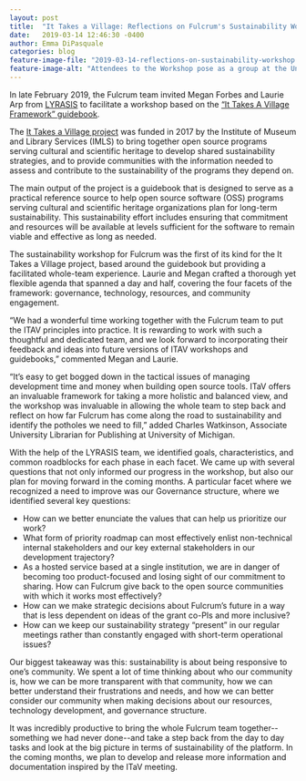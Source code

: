 ```yaml
---
layout: post
title:  "It Takes a Village: Reflections on Fulcrum's Sustainability Workshop"
date:   2019-03-14 12:46:30 -0400
author: Emma DiPasquale
categories: blog
feature-image-file: "2019-03-14-reflections-on-sustainability-workshop.jpg"
feature-image-alt: "Attendees to the Workshop pose as a group at the University of Michigan Press offices in Ann Arbor, MI."
---
```

In late February 2019, the Fulcrum team invited Megan Forbes and Laurie Arp from [LYRASIS](https://www.lyrasis.org/about/Pages/default.aspx) to facilitate a workshop based on the [“It Takes A Village Framework” guidebook](https://www.lyrasis.org/technology/Documents/ITAV_Interactive_Guidebook.pdf). 

The [It Takes a Village project](https://www.lyrasis.org/technology/Pages/IMLS-OSS.aspx) was funded in 2017 by the Institute of Museum and Library Services (IMLS) to bring together open source programs serving cultural and scientific heritage to develop shared sustainability strategies, and to provide communities with the information needed to assess and contribute to the sustainability of the programs they depend on.

The main output of the project is a guidebook that is designed to serve as a practical reference source to help open source software (OSS) programs serving cultural and scientific heritage organizations plan for long-term sustainability. This sustainability effort includes ensuring that commitment and resources will be available at levels sufficient for the software to remain viable and effective as long as needed. 

The sustainability workshop for Fulcrum was the first of its kind for the It Takes a Village project, based around the guidebook but providing a facilitated whole-team experience. Laurie and Megan crafted a thorough yet flexible agenda that spanned a day and half, covering the four facets of the framework: governance, technology, resources, and community engagement. 

“We had a wonderful time working together with the Fulcrum team to put the ITAV principles into practice. It is rewarding to work with such a thoughtful and dedicated team, and we look forward to incorporating their feedback and ideas into future versions of ITAV workshops and guidebooks,” commented Megan and Laurie. 

“It’s easy to get bogged down in the tactical issues of managing development time and money when building open source tools. ITaV offers an invaluable framework for taking a more holistic and balanced view, and the workshop was invaluable in allowing the whole team to step back and reflect on how far Fulcrum has come along the road to sustainability and identify the potholes we need to fill,” added Charles Watkinson, Associate University Librarian for Publishing at University of Michigan.

With the help of the LYRASIS team, we identified goals, characteristics, and common roadblocks for each phase in each facet. We came up with several questions that not only informed our progress in the workshop, but also our plan for moving forward in the coming months. A particular facet where we recognized a need to improve was our Governance structure, where we identified several key questions: 

* How can we better enunciate the values that can help us prioritize our work?
* What form of priority roadmap can most effectively enlist non-technical internal stakeholders and our key external stakeholders in our development trajectory? 
* As a hosted service based at a single institution, we are in danger of becoming too product-focused and losing sight of our commitment to sharing. How can Fulcrum give back to the open source communities with which it works most effectively?
* How can we make strategic decisions about Fulcrum’s future in a way that is less dependent on ideas of the grant co-PIs and more inclusive?
* How can we keep our sustainability strategy “present” in our regular meetings rather than constantly engaged with short-term operational issues?

Our biggest takeaway was this: sustainability is about being responsive to one’s community. We spent a lot of time thinking about who our community is, how we can be more transparent with that community, how we can better understand their frustrations and needs, and how we can better consider our community when making decisions about our resources, technology development, and governance structure. 

It was incredibly productive to bring the whole Fulcrum team together--something we had never done--and take a step back from the day to day tasks and look at the big picture in terms of sustainability of the platform. In the coming months, we plan to develop and release more information and documentation inspired by the ITaV meeting.